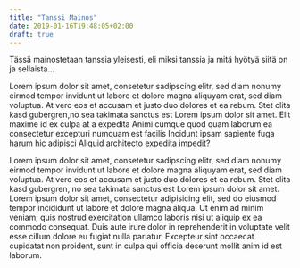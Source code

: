 ```yaml
---
title: "Tanssi Mainos"
date: 2019-01-16T19:48:05+02:00
draft: true
---
```

Tässä mainostetaan tanssia yleisesti, eli miksi tanssia ja mitä hyötyä siitä on ja sellaista...

Lorem ipsum dolor sit amet, consetetur sadipscing elitr, sed diam nonumy eirmod tempor invidunt ut labore et dolore magna aliquyam erat, sed diam voluptua. At vero eos et accusam et justo duo dolores et ea rebum. Stet clita kasd gubergren,no sea takimata sanctus est Lorem ipsum dolor sit amet. Elit maxime id ex culpa at a expedita Animi cumque quod quam laborum ea consectetur excepturi numquam est facilis Incidunt ipsam sapiente fuga harum hic adipisci Aliquid architecto expedita impedit?

Lorem ipsum dolor sit amet, consetetur sadipscing elitr, sed diam nonumy eirmod tempor invidunt ut labore et dolore magna aliquyam erat, sed diam voluptua. At vero eos et accusam et justo duo dolores et ea rebum. Stet clita kasd gubergren, no sea takimata sanctus est Lorem ipsum dolor sit amet. Lorem ipsum dolor sit amet, consectetur adipisicing elit, sed do eiusmod tempor incididunt ut labore et dolore magna aliqua. Ut enim ad minim veniam, quis nostrud exercitation ullamco laboris nisi ut aliquip ex ea commodo consequat. Duis aute irure dolor in reprehenderit in voluptate velit esse cillum dolore eu fugiat nulla pariatur. Excepteur sint occaecat cupidatat non proident, sunt in culpa qui officia deserunt mollit anim id est laborum.

